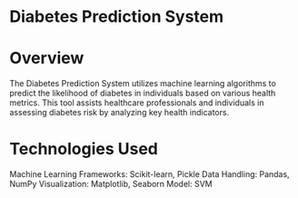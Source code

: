 # Diabetes Prediction System

# Overview
The Diabetes Prediction System utilizes machine learning algorithms to predict the likelihood of diabetes in individuals based on various health metrics. This tool assists healthcare professionals and individuals in assessing diabetes risk by analyzing key health indicators.
# Technologies Used
Machine Learning Frameworks: Scikit-learn, Pickle
Data Handling: Pandas, NumPy
Visualization: Matplotlib, Seaborn
Model: SVM
